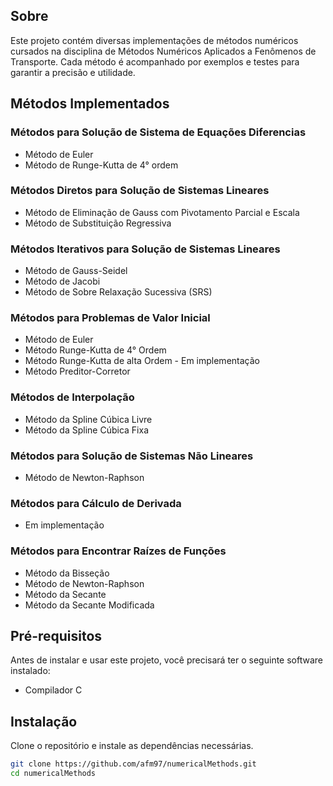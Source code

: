 ## Sobre

Este projeto contém diversas implementações de métodos numéricos cursados na disciplina de Métodos Numéricos Aplicados a Fenômenos de Transporte. Cada método é acompanhado por exemplos e testes para garantir a precisão e utilidade.

## Métodos Implementados

### Métodos para Solução de Sistema de Equações Diferencias

- Método de Euler
- Método de Runge-Kutta de 4° ordem

### Métodos Diretos para Solução de Sistemas Lineares

- Método de Eliminação de Gauss com Pivotamento Parcial e Escala
- Método de Substituição Regressiva

### Métodos Iterativos para Solução de Sistemas Lineares

- Método de Gauss-Seidel
- Método de Jacobi
- Método de Sobre Relaxação Sucessiva (SRS)

### Métodos para Problemas de Valor Inicial

- Método de Euler
- Método Runge-Kutta de 4° Ordem
- Método Runge-Kutta de alta Ordem - Em implementação
- Método Preditor-Corretor

### Métodos de Interpolação

- Método da Spline Cúbica Livre
- Método da Spline Cúbica Fixa

### Métodos para Solução de Sistemas Não Lineares

- Método de Newton-Raphson

### Métodos para Cálculo de Derivada

- Em implementação

### Métodos para Encontrar Raízes de Funções

- Método da Bisseção
- Método de Newton-Raphson
- Método da Secante
- Método da Secante Modificada

## Pré-requisitos

Antes de instalar e usar este projeto, você precisará ter o seguinte software instalado:

- Compilador C

## Instalação

Clone o repositório e instale as dependências necessárias.

```sh
git clone https://github.com/afm97/numericalMethods.git
cd numericalMethods

